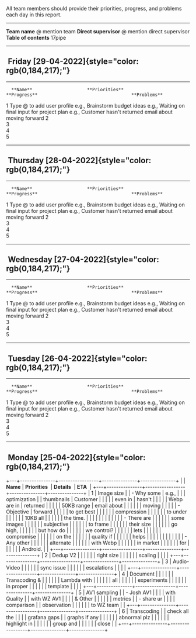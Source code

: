 All team members should provide their priorities, progress, and problems
each day in this report.

  ----------------------- -----------------------------
  **Team name**           @ mention team
  **Direct supervisor**   @ mention direct supervisor
  **Table of contents**   17pipe
  ----------------------- -----------------------------

##  Friday [29-04-2022]{style="color: rgb(0,184,217);"}

  --- ---------------------------- ------------------------------- ----------------------------------------------- ------------------------------------------------------------
      **Name**                     **Priorities**                  **Progress**                                    **Problems** 
  1   Type @ to add user profile   e.g., Brainstorm budget ideas   e.g., Waiting on final input for project plan   e.g., Customer hasn\'t returned email about moving forward
  2                                                                                                                
  3                                                                                                                
  4                                                                                                                
  5                                                                                                                
  --- ---------------------------- ------------------------------- ----------------------------------------------- ------------------------------------------------------------

##  Thursday [28-04-2022]{style="color: rgb(0,184,217);"}

  --- ---------------------------- ------------------------------- ----------------------------------------------- ------------------------------------------------------------
      **Name**                     **Priorities**                  **Progress**                                    **Problems** 
  1   Type @ to add user profile   e.g., Brainstorm budget ideas   e.g., Waiting on final input for project plan   e.g., Customer hasn\'t returned email about moving forward
  2                                                                                                                
  3                                                                                                                
  4                                                                                                                
  5                                                                                                                
  --- ---------------------------- ------------------------------- ----------------------------------------------- ------------------------------------------------------------

##  Wednesday [27-04-2022]{style="color: rgb(0,184,217);"}

  --- ---------------------------- ------------------------------- ----------------------------------------------- ------------------------------------------------------------
      **Name**                     **Priorities**                  **Progress**                                    **Problems** 
  1   Type @ to add user profile   e.g., Brainstorm budget ideas   e.g., Waiting on final input for project plan   e.g., Customer hasn\'t returned email about moving forward
  2                                                                                                                
  3                                                                                                                
  4                                                                                                                
  5                                                                                                                
  --- ---------------------------- ------------------------------- ----------------------------------------------- ------------------------------------------------------------

##  Tuesday [26-04-2022]{style="color: rgb(0,184,217);"}

  --- ---------------------------- ------------------------------- ----------------------------------------------- ------------------------------------------------------------
      **Name**                     **Priorities**                  **Progress**                                    **Problems** 
  1   Type @ to add user profile   e.g., Brainstorm budget ideas   e.g., Waiting on final input for project plan   e.g., Customer hasn\'t returned email about moving forward
  2                                                                                                                
  3                                                                                                                
  4                                                                                                                
  5                                                                                                                
  --- ---------------------------- ------------------------------- ----------------------------------------------- ------------------------------------------------------------

##  Monday [25-04-2022]{style="color: rgb(0,184,217);"}

+---+---------------+-----------------+---------------+---------------+
|   | **Name**      | **Priorities**  | **Details**   | **ETA**       |
+---+---------------+-----------------+---------------+---------------+
| 1 | Image size    |                 | - Why some    | e.g.,         |
|   | optimization  |                 |   thumbnails  | Customer      |
|   |               |                 |   even in     | hasn\'t       |
|   |               |                 |   Webp are in | returned      |
|   |               |                 |   50KB range  | email about   |
|   |               |                 |               | moving        |
|   |               |                 | - Objective   | forward       |
|   |               |                 |   to get best |               |
|   |               |                 |   compression |               |
|   |               |                 |   to under    |               |
|   |               |                 |   10KB all    |               |
|   |               |                 |   the time.   |               |
|   |               |                 |               |               |
|   |               |                 | - There are   |               |
|   |               |                 |   some images |               |
|   |               |                 |   subjective  |               |
|   |               |                 |   to frame    |               |
|   |               |                 |   their size  |               |
|   |               |                 |   go high,    |               |
|   |               |                 |   but how do  |               |
|   |               |                 |   we control? |               |
|   |               |                 |   lets        |               |
|   |               |                 |   compromise  |               |
|   |               |                 |   on the      |               |
|   |               |                 |   quality if  |               |
|   |               |                 |   helps       |               |
|   |               |                 |               |               |
|   |               |                 | - Any other   |               |
|   |               |                 |   alternate   |               |
|   |               |                 |   with Webp   |               |
|   |               |                 |   in market   |               |
|   |               |                 |   for         |               |
|   |               |                 |   Android.    |               |
+---+---------------+-----------------+---------------+---------------+
| 2 | Dedup V2      |                 |               |               |
|   | right size    |                 |               |               |
|   | scaling       |                 |               |               |
+---+---------------+-----------------+---------------+---------------+
| 3 | Audio-Video   |                 |               |               |
|   | sync issue    |                 |               |               |
|   | escalations   |                 |               |               |
+---+---------------+-----------------+---------------+---------------+
| 4 | Document      |                 |               |               |
|   | Transcoding & |                 |               |               |
|   | Lambda with   |                 |               |               |
|   | all           |                 |               |               |
|   | experiments   |                 |               |               |
|   | in proper     |                 |               |               |
|   | template      |                 |               |               |
+---+---------------+-----------------+---------------+---------------+
| 5 | AV1 sampling  |                 | - Josh AV1    |               |
|   | with Quality  |                 |   with WZ AV1 |               |
|   | & Other       |                 |               |               |
|   | metrics       |                 | - share ur    |               |
|   | comparison    |                 |   observation |               |
|   |               |                 |   to WZ team  |               |
+---+---------------+-----------------+---------------+---------------+
| 6 | Transcoding   |                 | check all the |               |
|   | grafana gaps  |                 | graphs if any |               |
|   |               |                 | abnormal plz  |               |
|   |               |                 | highlight in  |               |
|   |               |                 | group and     |               |
|   |               |                 | close         |               |
+---+---------------+-----------------+---------------+---------------+
